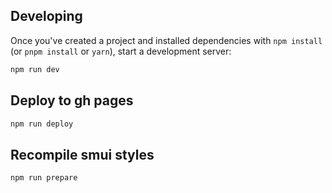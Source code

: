 ## Developing

Once you've created a project and installed dependencies with `npm install` (or `pnpm install` or `yarn`), start a development server:

```bash
npm run dev
```

## Deploy to gh pages

```bash
npm run deploy
```

## Recompile smui styles

```bash
npm run prepare
```

